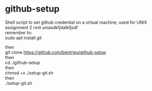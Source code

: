 # github-setup
Shell script to set github credential on a virtual machine, used for UNIX assignment 2 rmit uniasdkfjdalkfjsdf
<br>
remember to: <br>
sudo apt install git<br>

then <br>
git clone https://github.com/bentrieu/github-setup<br>
then<br>
cd ./github-setup<br>
then<br>
chmod +x ./setup-git.sh<br>
then<br>
./setup-git.sh

